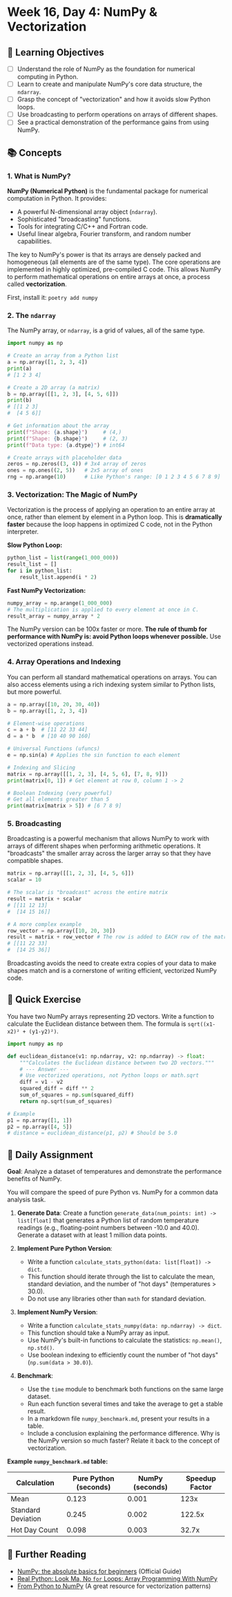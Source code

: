 # Week 16, Day 4: NumPy & Vectorization

## 🎯 Learning Objectives

- [ ] Understand the role of NumPy as the foundation for numerical computing in Python.
- [ ] Learn to create and manipulate NumPy's core data structure, the `ndarray`.
- [ ] Grasp the concept of "vectorization" and how it avoids slow Python loops.
- [ ] Use broadcasting to perform operations on arrays of different shapes.
- [ ] See a practical demonstration of the performance gains from using NumPy.

## 📚 Concepts

### 1. What is NumPy?

**NumPy (Numerical Python)** is the fundamental package for numerical computation in Python. It provides:

- A powerful N-dimensional array object (`ndarray`).
- Sophisticated "broadcasting" functions.
- Tools for integrating C/C++ and Fortran code.
- Useful linear algebra, Fourier transform, and random number capabilities.

The key to NumPy's power is that its arrays are densely packed and homogeneous (all elements are of the same type). The core operations are implemented in highly optimized, pre-compiled C code. This allows NumPy to perform mathematical operations on entire arrays at once, a process called **vectorization**.

First, install it: `poetry add numpy`

### 2. The `ndarray`

The NumPy array, or `ndarray`, is a grid of values, all of the same type.

```python
import numpy as np

# Create an array from a Python list
a = np.array([1, 2, 3, 4])
print(a)
# [1 2 3 4]

# Create a 2D array (a matrix)
b = np.array([[1, 2, 3], [4, 5, 6]])
print(b)
# [[1 2 3]
#  [4 5 6]]

# Get information about the array
print(f"Shape: {a.shape}")     # (4,)
print(f"Shape: {b.shape}")     # (2, 3)
print(f"Data type: {a.dtype}") # int64

# Create arrays with placeholder data
zeros = np.zeros((3, 4)) # 3x4 array of zeros
ones = np.ones((2, 5))   # 2x5 array of ones
rng = np.arange(10)      # Like Python's range: [0 1 2 3 4 5 6 7 8 9]
```

### 3. Vectorization: The Magic of NumPy

Vectorization is the process of applying an operation to an entire array at once, rather than element by element in a Python loop. This is **dramatically faster** because the loop happens in optimized C code, not in the Python interpreter.

**Slow Python Loop:**

```python
python_list = list(range(1_000_000))
result_list = []
for i in python_list:
    result_list.append(i * 2)
```

**Fast NumPy Vectorization:**

```python
numpy_array = np.arange(1_000_000)
# The multiplication is applied to every element at once in C.
result_array = numpy_array * 2
```

The NumPy version can be 100x faster or more. **The rule of thumb for performance with NumPy is: avoid Python loops whenever possible.** Use vectorized operations instead.

### 4. Array Operations and Indexing

You can perform all standard mathematical operations on arrays. You can also access elements using a rich indexing system similar to Python lists, but more powerful.

```python
a = np.array([10, 20, 30, 40])
b = np.array([1, 2, 3, 4])

# Element-wise operations
c = a + b  # [11 22 33 44]
d = a * b  # [10 40 90 160]

# Universal Functions (ufuncs)
e = np.sin(a) # Applies the sin function to each element

# Indexing and Slicing
matrix = np.array([[1, 2, 3], [4, 5, 6], [7, 8, 9]])
print(matrix[0, 1]) # Get element at row 0, column 1 -> 2

# Boolean Indexing (very powerful)
# Get all elements greater than 5
print(matrix[matrix > 5]) # [6 7 8 9]
```

### 5. Broadcasting

Broadcasting is a powerful mechanism that allows NumPy to work with arrays of different shapes when performing arithmetic operations. It "broadcasts" the smaller array across the larger array so that they have compatible shapes.

```python
matrix = np.array([[1, 2, 3], [4, 5, 6]])
scalar = 10

# The scalar is "broadcast" across the entire matrix
result = matrix + scalar
# [[11 12 13]
#  [14 15 16]]

# A more complex example
row_vector = np.array([10, 20, 30])
result = matrix + row_vector # The row is added to EACH row of the matrix
# [[11 22 33]
#  [14 25 36]]
```

Broadcasting avoids the need to create extra copies of your data to make shapes match and is a cornerstone of writing efficient, vectorized NumPy code.

## 🔹 Quick Exercise

You have two NumPy arrays representing 2D vectors. Write a function to calculate the Euclidean distance between them.
The formula is `sqrt((x1-x2)² + (y1-y2)²)`.

```python
import numpy as np

def euclidean_distance(v1: np.ndarray, v2: np.ndarray) -> float:
    """Calculates the Euclidean distance between two 2D vectors."""
    # --- Answer ---
    # Use vectorized operations, not Python loops or math.sqrt
    diff = v1 - v2
    squared_diff = diff ** 2
    sum_of_squares = np.sum(squared_diff)
    return np.sqrt(sum_of_squares)

# Example
p1 = np.array([1, 1])
p2 = np.array([4, 5])
# distance = euclidean_distance(p1, p2) # Should be 5.0
```

## 📝 Daily Assignment

**Goal**: Analyze a dataset of temperatures and demonstrate the performance benefits of NumPy.

You will compare the speed of pure Python vs. NumPy for a common data analysis task.

1.  **Generate Data**: Create a function `generate_data(num_points: int) -> list[float]` that generates a Python list of random temperature readings (e.g., floating-point numbers between -10.0 and 40.0). Generate a dataset with at least 1 million data points.

2.  **Implement Pure Python Version**:

    - Write a function `calculate_stats_python(data: list[float]) -> dict`.
    - This function should iterate through the list to calculate the mean, standard deviation, and the number of "hot days" (temperatures > 30.0).
    - Do not use any libraries other than `math` for standard deviation.

3.  **Implement NumPy Version**:

    - Write a function `calculate_stats_numpy(data: np.ndarray) -> dict`.
    - This function should take a NumPy array as input.
    - Use NumPy's built-in functions to calculate the statistics: `np.mean()`, `np.std()`.
    - Use boolean indexing to efficiently count the number of "hot days" (`np.sum(data > 30.0)`).

4.  **Benchmark**:
    - Use the `time` module to benchmark both functions on the same large dataset.
    - Run each function several times and take the average to get a stable result.
    - In a markdown file `numpy_benchmark.md`, present your results in a table.
    - Include a conclusion explaining the performance difference. Why is the NumPy version so much faster? Relate it back to the concept of vectorization.

**Example `numpy_benchmark.md` table:**

| Calculation        | Pure Python (seconds) | NumPy (seconds) | Speedup Factor |
| ------------------ | --------------------- | --------------- | -------------- |
| Mean               | 0.123                 | 0.001           | 123x           |
| Standard Deviation | 0.245                 | 0.002           | 122.5x         |
| Hot Day Count      | 0.098                 | 0.003           | 32.7x          |

## 📖 Further Reading

- [NumPy: the absolute basics for beginners](https://numpy.org/doc/stable/user/absolute_beginners.html) (Official Guide)
- [Real Python: Look Ma, No `for` Loops: Array Programming With NumPy](https://realpython.com/numpy-array-programming/)
- [From Python to NumPy](https://www.labri.fr/perso/nrougier/from-python-to-numpy/) (A great resource for vectorization patterns)
